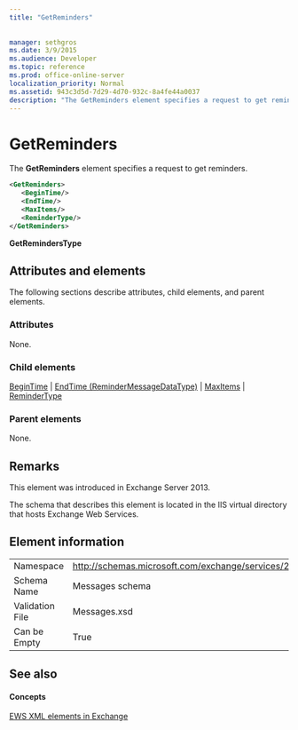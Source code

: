 ```yaml
---
title: "GetReminders"
 
 
manager: sethgros
ms.date: 3/9/2015
ms.audience: Developer
ms.topic: reference
ms.prod: office-online-server
localization_priority: Normal
ms.assetid: 943c3d5d-7d29-4d70-932c-8a4fe44a0037
description: "The GetReminders element specifies a request to get reminders."
---
```


# GetReminders

The **GetReminders** element specifies a request to get reminders. 
  
```XML
<GetReminders>
   <BeginTime/>
   <EndTime/>
   <MaxItems/>
   <ReminderType/>
</GetReminders>

```

 **GetRemindersType**
## Attributes and elements

The following sections describe attributes, child elements, and parent elements.
  
### Attributes

None.
  
### Child elements

[BeginTime](begintime.md) | [EndTime (ReminderMessageDataType)](endtime-remindermessagedatatype.md) | [MaxItems](maxitems.md) | [ReminderType](remindertype.md)
  
### Parent elements

None.
  
## Remarks

This element was introduced in Exchange Server 2013.
  
The schema that describes this element is located in the IIS virtual directory that hosts Exchange Web Services.
  
## Element information

|||
|:-----|:-----|
|Namespace  <br/> |http://schemas.microsoft.com/exchange/services/2006/messages  <br/> |
|Schema Name  <br/> |Messages schema  <br/> |
|Validation File  <br/> |Messages.xsd  <br/> |
|Can be Empty  <br/> |True  <br/> |
   
## See also

#### Concepts

[EWS XML elements in Exchange](ews-xml-elements-in-exchange.md)

